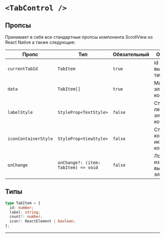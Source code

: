 # `<TabControl />`

## Пропсы

Принимает в себя все стандартные пропсы компонента ScrollView из React Native а также следующие:

| Пропс                | Тип                                  | Обязательный | Описание                                 |
| -------------------- | ------------------------------------ | ------------ | ---------------------------------------- |
| `currentTabId`       | `TabItem`                            | `true`       | id выбранного таба                       |
| `data`               | `TabItem[]`                          | `true`       | Массив элементов компонента              |
| `labelStyle`         | `StyleProp<TextStyle>`               | `false`      | Стиль лейбла элементов компонента        |
| `iconContainerStyle` | `StyleProp<ViewStyle>`               | `false`      | Стиль контейнера иконки компонента       |
| `onChange`           | `onChange?: (item: TabItem) => void` | `false`      | Логика при изменении выбранного элемента |

## Типы

```ts
type TabItem = {
  id: number;
  label: string;
  count?: number;
  icon?: ReactElement | boolean;
};
```

---
